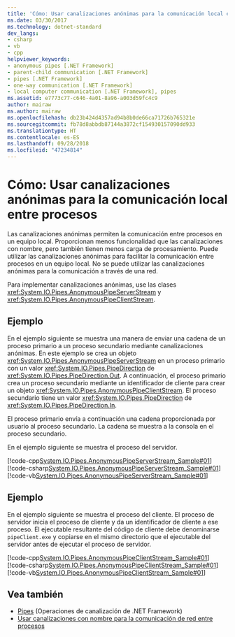 ```yaml
---
title: 'Cómo: Usar canalizaciones anónimas para la comunicación local entre procesos'
ms.date: 03/30/2017
ms.technology: dotnet-standard
dev_langs:
- csharp
- vb
- cpp
helpviewer_keywords:
- anonymous pipes [.NET Framework]
- parent-child communication [.NET Framework]
- pipes [.NET Framework]
- one-way communication [.NET Framework]
- local computer communication [.NET Framework], pipes
ms.assetid: e7773c77-c646-4a01-8a96-a003d59fc4c9
author: mairaw
ms.author: mairaw
ms.openlocfilehash: db23b424d4357ad94b8b0de66ca71726b765321e
ms.sourcegitcommit: fb78d8abbdb87144a3872cf154930157090dd933
ms.translationtype: HT
ms.contentlocale: es-ES
ms.lasthandoff: 09/28/2018
ms.locfileid: "47234814"
---
```

# <a name="how-to-use-anonymous-pipes-for-local-interprocess-communication"></a>Cómo: Usar canalizaciones anónimas para la comunicación local entre procesos
Las canalizaciones anónimas permiten la comunicación entre procesos en un equipo local. Proporcionan menos funcionalidad que las canalizaciones con nombre, pero también tienen menos carga de procesamiento. Puede utilizar las canalizaciones anónimas para facilitar la comunicación entre procesos en un equipo local. No se puede utilizar las canalizaciones anónimas para la comunicación a través de una red.  
  
 Para implementar canalizaciones anónimas, use las clases <xref:System.IO.Pipes.AnonymousPipeServerStream> y <xref:System.IO.Pipes.AnonymousPipeClientStream>.  
  
## <a name="example"></a>Ejemplo  
 En el ejemplo siguiente se muestra una manera de enviar una cadena de un proceso primario a un proceso secundario mediante canalizaciones anónimas. En este ejemplo se crea un objeto <xref:System.IO.Pipes.AnonymousPipeServerStream> en un proceso primario con un valor <xref:System.IO.Pipes.PipeDirection> de <xref:System.IO.Pipes.PipeDirection.Out>. A continuación, el proceso primario crea un proceso secundario mediante un identificador de cliente para crear un objeto <xref:System.IO.Pipes.AnonymousPipeClientStream>. El proceso secundario tiene un valor <xref:System.IO.Pipes.PipeDirection> de <xref:System.IO.Pipes.PipeDirection.In>.  
  
 El proceso primario envía a continuación una cadena proporcionada por usuario al proceso secundario. La cadena se muestra a la consola en el proceso secundario.  
  
 En el ejemplo siguiente se muestra el proceso del servidor.  
  
 [!code-cpp[System.IO.Pipes.AnonymousPipeServerStream_Sample#01](../../../samples/snippets/cpp/VS_Snippets_CLR_System/system.IO.Pipes.AnonymousPipeServerStream_Sample/cpp/program.cpp#01)]
 [!code-csharp[System.IO.Pipes.AnonymousPipeServerStream_Sample#01](../../../samples/snippets/csharp/VS_Snippets_CLR_System/system.IO.Pipes.AnonymousPipeServerStream_Sample/cs/Program.cs#01)]
 [!code-vb[System.IO.Pipes.AnonymousPipeServerStream_Sample#01](../../../samples/snippets/visualbasic/VS_Snippets_CLR_System/system.IO.Pipes.AnonymousPipeServerStream_Sample/vb/program.vb#01)]  
  
## <a name="example"></a>Ejemplo  
 En el ejemplo siguiente se muestra el proceso del cliente. El proceso de servidor inicia el proceso de cliente y da un identificador de cliente a ese proceso. El ejecutable resultante del código de cliente debe denominarse `pipeClient.exe` y copiarse en el mismo directorio que el ejecutable del servidor antes de ejecutar el proceso de servidor.  
  
 [!code-cpp[System.IO.Pipes.AnonymousPipeClientStream_Sample#01](../../../samples/snippets/cpp/VS_Snippets_CLR_System/system.IO.Pipes.AnonymousPipeClientStream_Sample/cpp/program.cpp#01)]
 [!code-csharp[System.IO.Pipes.AnonymousPipeClientStream_Sample#01](../../../samples/snippets/csharp/VS_Snippets_CLR_System/system.IO.Pipes.AnonymousPipeClientStream_Sample/cs/Program.cs#01)]
 [!code-vb[System.IO.Pipes.AnonymousPipeClientStream_Sample#01](../../../samples/snippets/visualbasic/VS_Snippets_CLR_System/system.IO.Pipes.AnonymousPipeClientStream_Sample/vb/program.vb#01)]  
  
## <a name="see-also"></a>Vea también

- [Pipes](../../../docs/standard/io/pipe-operations.md) (Operaciones de canalización de .NET Framework)  
- [Usar canalizaciones con nombre para la comunicación de red entre procesos](../../../docs/standard/io/how-to-use-named-pipes-for-network-interprocess-communication.md)
